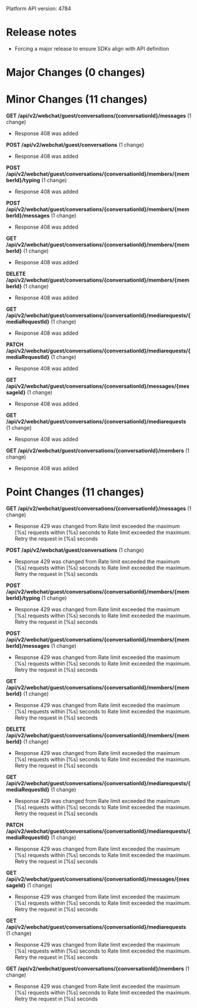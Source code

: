 Platform API version: 4784


# Release notes

* Forcing a major release to ensure SDKs align with API definition

# Major Changes (0 changes)


# Minor Changes (11 changes)

**GET /api/v2/webchat/guest/conversations/{conversationId}/messages** (1 change)

* Response 408 was added

**POST /api/v2/webchat/guest/conversations** (1 change)

* Response 408 was added

**POST /api/v2/webchat/guest/conversations/{conversationId}/members/{memberId}/typing** (1 change)

* Response 408 was added

**POST /api/v2/webchat/guest/conversations/{conversationId}/members/{memberId}/messages** (1 change)

* Response 408 was added

**GET /api/v2/webchat/guest/conversations/{conversationId}/members/{memberId}** (1 change)

* Response 408 was added

**DELETE /api/v2/webchat/guest/conversations/{conversationId}/members/{memberId}** (1 change)

* Response 408 was added

**GET /api/v2/webchat/guest/conversations/{conversationId}/mediarequests/{mediaRequestId}** (1 change)

* Response 408 was added

**PATCH /api/v2/webchat/guest/conversations/{conversationId}/mediarequests/{mediaRequestId}** (1 change)

* Response 408 was added

**GET /api/v2/webchat/guest/conversations/{conversationId}/messages/{messageId}** (1 change)

* Response 408 was added

**GET /api/v2/webchat/guest/conversations/{conversationId}/mediarequests** (1 change)

* Response 408 was added

**GET /api/v2/webchat/guest/conversations/{conversationId}/members** (1 change)

* Response 408 was added


# Point Changes (11 changes)

**GET /api/v2/webchat/guest/conversations/{conversationId}/messages** (1 change)

* Response 429 was changed from Rate limit exceeded the maximum [%s] requests within [%s] seconds to Rate limit exceeded the maximum. Retry the request in [%s] seconds

**POST /api/v2/webchat/guest/conversations** (1 change)

* Response 429 was changed from Rate limit exceeded the maximum [%s] requests within [%s] seconds to Rate limit exceeded the maximum. Retry the request in [%s] seconds

**POST /api/v2/webchat/guest/conversations/{conversationId}/members/{memberId}/typing** (1 change)

* Response 429 was changed from Rate limit exceeded the maximum [%s] requests within [%s] seconds to Rate limit exceeded the maximum. Retry the request in [%s] seconds

**POST /api/v2/webchat/guest/conversations/{conversationId}/members/{memberId}/messages** (1 change)

* Response 429 was changed from Rate limit exceeded the maximum [%s] requests within [%s] seconds to Rate limit exceeded the maximum. Retry the request in [%s] seconds

**GET /api/v2/webchat/guest/conversations/{conversationId}/members/{memberId}** (1 change)

* Response 429 was changed from Rate limit exceeded the maximum [%s] requests within [%s] seconds to Rate limit exceeded the maximum. Retry the request in [%s] seconds

**DELETE /api/v2/webchat/guest/conversations/{conversationId}/members/{memberId}** (1 change)

* Response 429 was changed from Rate limit exceeded the maximum [%s] requests within [%s] seconds to Rate limit exceeded the maximum. Retry the request in [%s] seconds

**GET /api/v2/webchat/guest/conversations/{conversationId}/mediarequests/{mediaRequestId}** (1 change)

* Response 429 was changed from Rate limit exceeded the maximum [%s] requests within [%s] seconds to Rate limit exceeded the maximum. Retry the request in [%s] seconds

**PATCH /api/v2/webchat/guest/conversations/{conversationId}/mediarequests/{mediaRequestId}** (1 change)

* Response 429 was changed from Rate limit exceeded the maximum [%s] requests within [%s] seconds to Rate limit exceeded the maximum. Retry the request in [%s] seconds

**GET /api/v2/webchat/guest/conversations/{conversationId}/messages/{messageId}** (1 change)

* Response 429 was changed from Rate limit exceeded the maximum [%s] requests within [%s] seconds to Rate limit exceeded the maximum. Retry the request in [%s] seconds

**GET /api/v2/webchat/guest/conversations/{conversationId}/mediarequests** (1 change)

* Response 429 was changed from Rate limit exceeded the maximum [%s] requests within [%s] seconds to Rate limit exceeded the maximum. Retry the request in [%s] seconds

**GET /api/v2/webchat/guest/conversations/{conversationId}/members** (1 change)

* Response 429 was changed from Rate limit exceeded the maximum [%s] requests within [%s] seconds to Rate limit exceeded the maximum. Retry the request in [%s] seconds

